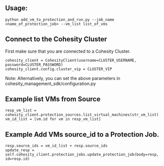 
## Usage: 
```
python add_vm_to_protection_and_run.py --job_name <name_of_protection_job> --vm_list list_of_vms
```

## Connect to the Cohesity Cluster
First make sure that you are connected to a Cohesity Cluster.
```
cohesity_client = CohesityClient(username=CLUSTER_USERNAME, password=CLUSTER_PASSWORD)
cohesity_client.config.cluster_vip = CLUSTER_VIP
```
Note: Alternatively, you can set the above parameters in cohesity_management_sdk/configuration.py

## Example list VMs from Source
```
resp_vm_list = cohesity_client.protection_sources.list_virtual_machines(str_vm_list)
vm_id_list = [vm.id for vm in resp_vm_list]
```

## Example Add VMs source_id to a Protection Job.
```
resp.source_ids = vm_id_list + resp.source_ids
update_resp = self.cohesity_client.protection_jobs.update_protection_job(body=resp, id=resp.id)
```

